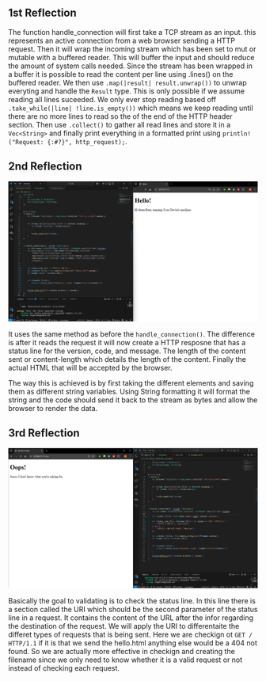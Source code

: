 <h2> 1st Reflection </h2>

The function handle_connection will first take a TCP stream as an input. this represents an active connection from a web browser sending a HTTP request. Then it will wrap the incoming stream which has been set to mut or mutable with a buffered reader. This will buffer the input and should reduce the amount of system calls needed. Since the stream has been wrapped in a buffer it is possible to read the content per line using .lines() on the buffered reader. We then use `.map(|result| result.unwrap())` to unwrap everyting and handle the `Result` type. This is only possible if we assume reading all lines suceeded. We only ever stop reading based off `.take_while(|line| !line.is_empty())` which means we keep reading until there are no more lines to read so the of the end of the HTTP header section. Then use `.collect()` to gather all read lines and store it in a `Vec<String>` and finally print everything in a formatted print using `println!("Request: {:#?}", http_request);`.

<h2> 2nd Reflection </h2>

![image info](Images/Reflection2img.png)


It uses the same method as before the `handle_connection()`. The difference is after it reads the request it will now create a HTTP resposne that has a status line for the version, code, and message. The length of the content sent or content-length which details the length of the content. Finally the actual HTML that will be accepted by the browser.

The way this is achieved is by first taking the different elements and saving them as different string variables. Using String formatting it will format the string and the code should send it back to the stream as bytes and allow the browser to render the data.

<h2> 3rd Reflection </h2>

![image info](Images/Reflection3img.png)

Basically the goal to validating is to check the status line. In this line there is a section called the URI which should be the second parameter of the status line in a request. It contains the content of the URL after the infor regarding the destination of the request. We will apply the URI to differentaite the differet types of requests that is being sent. Here we are checkign ot `GET / HTTP/1.1` if it is that we send the hello.html anything else would be a 404 not found. So we are actually more effective in checkign and creating the filename since we only need to know whether it is a valid request or not instead of checking each request.
